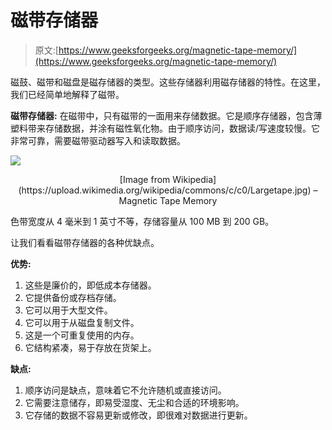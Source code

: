 # 磁带存储器

> 原文:[https://www.geeksforgeeks.org/magnetic-tape-memory/](https://www.geeksforgeeks.org/magnetic-tape-memory/)

磁鼓、磁带和磁盘是磁存储器的类型。这些存储器利用磁存储器的特性。在这里，我们已经简单地解释了磁带。

**磁带存储器:**
在磁带中，只有磁带的一面用来存储数据。它是顺序存储器，包含薄塑料带来存储数据，并涂有磁性氧化物。由于顺序访问，数据读/写速度较慢。它非常可靠，需要磁带驱动器写入和读取数据。

![](https://upload.wikimedia.org/wikipedia/commons/c/c0/Largetape.jpg)

<center>[Image from Wikipedia](https://upload.wikimedia.org/wikipedia/commons/c/c0/Largetape.jpg) – Magnetic Tape Memory</center>

色带宽度从 4 毫米到 1 英寸不等，存储容量从 100 MB 到 200 GB。

让我们看看磁带存储器的各种优缺点。

**优势:**

1.  这些是廉价的，即低成本存储器。
2.  它提供备份或存档存储。
3.  它可以用于大型文件。
4.  它可以用于从磁盘复制文件。
5.  这是一个可重复使用的内存。
6.  它结构紧凑，易于存放在货架上。

**缺点:**

1.  顺序访问是缺点，意味着它不允许随机或直接访问。
2.  它需要注意储存，即易受湿度、无尘和合适的环境影响。
3.  它存储的数据不容易更新或修改，即很难对数据进行更新。